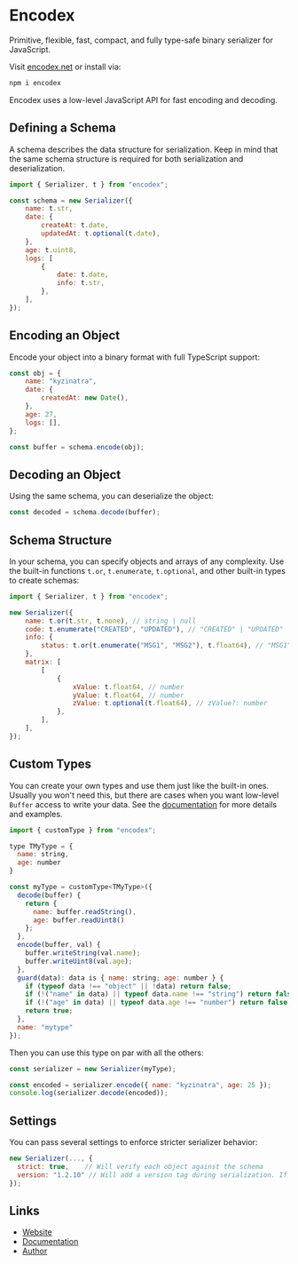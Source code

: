 # Encodex

Primitive, flexible, fast, compact, and fully type-safe binary serializer for JavaScript.

Visit [encodex.net](https://encodex.net) or install via:

```bash
npm i encodex
```

Encodex uses a low-level JavaScript API for fast encoding and decoding.

## Defining a Schema

A schema describes the data structure for serialization. Keep in mind that the same schema structure is required for both serialization and deserialization.

```js
import { Serializer, t } from "encodex";

const schema = new Serializer({
	name: t.str,
	date: {
		createAt: t.date,
		updatedAt: t.optional(t.date),
	},
	age: t.uint8,
	logs: [
		{
			date: t.date,
			info: t.str,
		},
	],
});
```

## Encoding an Object

Encode your object into a binary format with full TypeScript support:

```js
const obj = {
	name: "kyzinatra",
	date: {
		createdAt: new Date(),
	},
	age: 27,
	logs: [],
};

const buffer = schema.encode(obj);
```

## Decoding an Object

Using the same schema, you can deserialize the object:

```js
const decoded = schema.decode(buffer);
```

## Schema Structure

In your schema, you can specify objects and arrays of any complexity. Use the built-in functions `t.or`, `t.enumerate`, `t.optional`, and other built-in types to create schemas:

```js
import { Serializer, t } from "encodex";

new Serializer({
	name: t.or(t.str, t.none), // string | null
	code: t.enumerate("CREATED", "UPDATED"), // "CREATED" | "UPDATED"
	info: {
		status: t.or(t.enumerate("MSG1", "MSG2"), t.float64), // "MSG1" | "MSG2" | number
	},
	matrix: [
		[
			{
				xValue: t.float64, // number
				yValue: t.float64, // number
				zValue: t.optional(t.float64), // zValue?: number
			},
		],
	],
});
```

## Custom Types

You can create your own types and use them just like the built-in ones. Usually you won't need this, but there are cases when you want low-level `Buffer` access to write your data. See the [documentation](https://encodex.net/docs) for more details and examples.

```js
import { customType } from "encodex";

type TMyType = {
  name: string,
  age: number
}

const myType = customType<TMyType>({
  decode(buffer) {
    return {
      name: buffer.readString(),
      age: buffer.readUint8()
    };
  },
  encode(buffer, val) {
    buffer.writeString(val.name);
    buffer.writeUint8(val.age);
  },
  guard(data): data is { name: string; age: number } {
    if (typeof data !== "object" || !data) return false;
    if (!("name" in data) || typeof data.name !== "string") return false;
    if (!("age" in data) || typeof data.age !== "number") return false;
    return true;
  },
  name: "mytype"
});
```

Then you can use this type on par with all the others:

```js
const serializer = new Serializer(myType);

const encoded = serializer.encode({ name: "kyzinatra", age: 25 });
console.log(serializer.decode(encoded));
```

## Settings

You can pass several settings to enforce stricter serializer behavior:

```js
new Serializer(..., {
  strict: true,    // Will verify each object against the schema
  version: "1.2.10" // Will add a version tag during serialization. If the versions don't match during deserialization, it will throw an error
});
```

## Links

- [Website](https://encodex.net)
- [Documentation](https://encodex.net/docs)
- [Author](https://github.com/kyzinatra)
